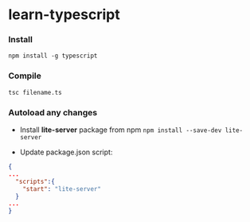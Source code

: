 # learn-typescript

### Install
`npm install -g typescript`

### Compile
`tsc filename.ts`

### Autoload any changes
- Install **lite-server** package from npm
`npm install --save-dev lite-server`

- Update package.json script:
```json
{
...
  "scripts":{
    "start": "lite-server"
  }
...
}
```
